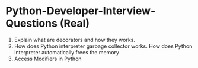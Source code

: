 # Python-Developer-Interview-Questions (Real)
1. Explain what are decorators and how they works.
2. How does Python interpreter garbage collector works. How does Python interpreter automatically frees the memory
3. Access Modifiers in Python
